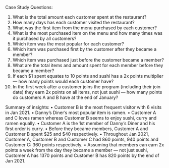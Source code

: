 Case Study Questions:

1.	What is the total amount each customer spent at the restaurant?
2.	How many days has each customer visited the restaurant?
3.	What was the first item from the menu purchased by each customer?
4.	What is the most purchased item on the menu and how many times was it purchased by all customers?
5.	Which item was the most popular for each customer?
6.	Which item was purchased first by the customer after they became a member?
7.	Which item was purchased just before the customer became a member?
8.	What are the total items and amount spent for each member before they became a member?
9.	If each $1 spent equates to 10 points and sushi has a 2x points multiplier — how many points would each customer have?
10.	In the first week after a customer joins the program (including their join date) they earn 2x points on all items, not just sushi — how many points do customers A and B have at the end of January?

Summary of insights:
•	Customer B is the most frequent visitor with 6 visits in Jan 2021.
•	Danny’s Diner’s most popular item is ramen.
•	Customer A and C loves ramen whereas Customer B seems to enjoy sushi, curry and ramen equally.
•	Customer A is the 1st member of Danny’s Diner and his first order is curry.
•	Before they became members, Customer A and Customer B spent $25 and $40 respectively.
•	Throughout Jan 2021, Customer A, Customer B and Customer C had 860 points, 940 points and Customer C: 360 points respectively.
•	Assuming that members can earn 2x points a week from the day they became a member — not just sushi, Customer A has 1370 points and Customer B has 820 points by the end of Jan 2021.


